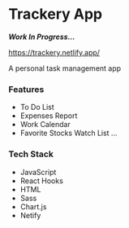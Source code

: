 # Trackery App

**_Work In Progress..._**

https://trackery.netlify.app/

A personal task management app

### Features

- To Do List
- Expenses Report
- Work Calendar
- Favorite Stocks Watch List
  ...

### Tech Stack

- JavaScript
- React Hooks
- HTML
- Sass
- Chart.js
- Netify
